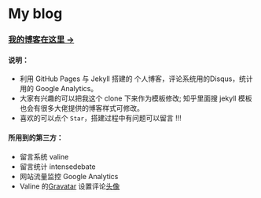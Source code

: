 # My blog

### [我的博客在这里 &rarr;](http://uniquezhangqi.top) 

#### 说明：

- 利用 GitHub Pages 与 Jekyll 搭建的 个人博客，评论系统用的Disqus，统计用的 Google Analytics。
- 大家有兴趣的可以把我这个 clone 下来作为模板修改; 知乎里面搜 jekyll 模板也会有很多大佬提供的博客样式可修改。
- 喜欢的可以点个 `Star`，搭建过程中有问题可以留言 !!!
    
 
#### 所用到的第三方：

- 留言系统 valine  
- 留言统计 intensedebate
- 网站流量监控 Google Analytics
- Valine 的[Gravatar](https://cn.gravatar.com/) 设置评论[头像](https://valine.js.org/avatar.html)